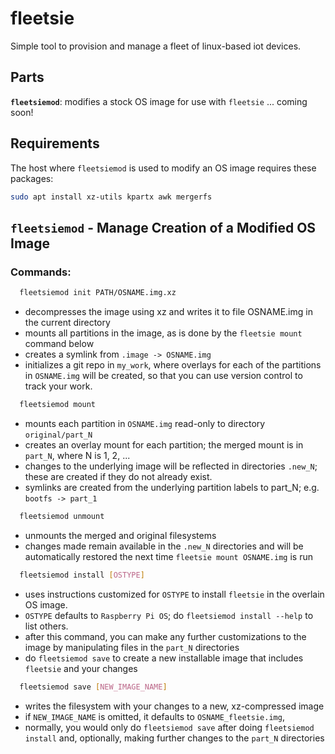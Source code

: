 # fleetsie

Simple tool to provision and manage a fleet of linux-based iot devices.

## Parts

**`fleetsiemod`**: modifies a stock OS image for use with `fleetsie`
... coming soon!

## Requirements
The host where `fleetsiemod` is used to modify an OS image requires these packages:

```sh
sudo apt install xz-utils kpartx awk mergerfs
```

## `fleetsiemod` - Manage Creation of a Modified OS Image

### Commands:

```sh
  fleetsiemod init PATH/OSNAME.img.xz
```

- decompresses the image using xz and writes it to file OSNAME.img in the current directory
- mounts all partitions in the image, as is done by the `fleetsie mount` command below
- creates a symlink from `.image -> OSNAME.img`
- initializes a git repo in `my_work`, where overlays for each of the partitions in `OSNAME.img`
will be created, so that you can use version control to track your work.

```sh
  fleetsiemod mount
```

- mounts each partition in `OSNAME.img` read-only to directory `original/part_N`
- creates an overlay mount for each partition; the merged mount is in `part_N`, where N is 1, 2, ...
- changes to the underlying image will be reflected in directories `.new_N`; these are created
if they do not already exist.
- symlinks are created from the underlying partition labels to part_N; e.g. `bootfs -> part_1`

```sh
  fleetsiemod unmount
```

- unmounts the merged and original filesystems
- changes made remain available in the `.new_N` directories and will be
automatically restored the next time `fleetsie mount OSNAME.img` is run

```sh
  fleetsiemod install [OSTYPE]
```

- uses instructions customized for `OSTYPE` to install `fleetsie` in the overlain OS image.
- `OSTYPE` defaults to `Raspberry Pi OS`; do `fleetsiemod install --help` to list others.
- after this command, you can make any further customizations to the image by manipulating files
in the `part_N` directories
- do `fleetsiemod save` to create a new installable image that includes `fleetsie` and your changes

```sh
  fleetsiemod save [NEW_IMAGE_NAME]
```
- writes the filesystem with your changes to a new, xz-compressed image
- if `NEW_IMAGE_NAME` is omitted, it defaults to `OSNAME_fleetsie.img`,
- normally, you would only do `fleetsiemod save` after doing `fleetsiemod install`
and, optionally, making further changes to the `part_N` directories
